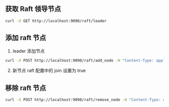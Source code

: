 

## 获取 Raft 领导节点

```bash
curl -X GET http://localhost:9090/raft/leader

```

## 添加 raft 节点

1. leader 添加节点

```bash
curl -X POST http://localhost:9090/raft/add_node -H "Content-Type: application/json" -d '{"node": "0:192.168.110.236"}'
```

2. 新节点 raft 配置中的 join 设置为 true

## 移除 raft 节点

```bash
curl -X POST http://localhost:9090/raft/remove_node -H "Content-Type: application/json" -d '{"node": "1:172.19.29.122"}'
```


